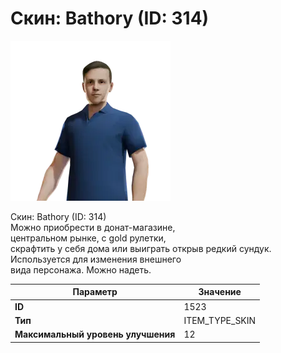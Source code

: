 # Скин: Bathory (ID: 314)

![Item Image](../img/1523.webp?raw=true)

Скин: Bathory (ID: 314)<br>Можно приобрести в донат-магазине,<br>центральном рынке, с gold рулетки,<br>скрафтить у себя дома или выиграть открыв редкий сундук.<br>Используется для изменения внешнего<br>вида персонажа. Можно надеть.


| Параметр | Значение |
|----------|----------|
| **ID** | 1523 |
| **Тип** | ITEM_TYPE_SKIN |
| **Максимальный уровень улучшения** | 12 |

